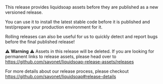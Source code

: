 This release provides liquidsoap assets before they are published as a new versioned release.

You can use it to install the latest stable code before it is published and test/prepare your production environment for it.

Rolling releases can also be useful for us to quickly detect and report bugs before the final published release!

⚠️ **Warning** ⚠️
Assets in this release will be deleted. If you are looking for permanent links to release assets, please head over to https://github.com/savonet/liquidsoap-release-assets/releases

For more details about our release process, please checkout https://github.com/savonet/liquidsoap#release-details
